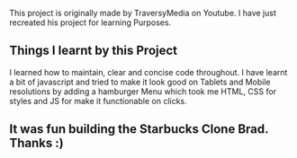 This project is originally made by TraversyMedia on Youtube. I have just recreated his project for learning Purposes.

## Things I learnt by this Project 

I learned how to maintain, clear and concise code throughout. I have learnt a bit of javascript and tried to make it look good on Tablets and Mobile resolutions by adding a hamburger Menu which took me HTML, CSS for styles and JS for make it functionable on clicks. 

## It was fun building the Starbucks Clone Brad. Thanks :)

